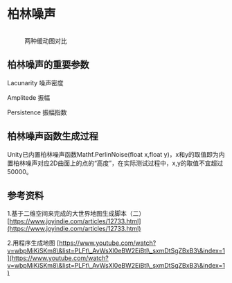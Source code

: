 # 柏林噪声

<figure><img src="../.gitbook/assets/image.png" alt=""><figcaption><p>两种缓动图对比</p></figcaption></figure>

## 柏林噪声的重要参数

Lacunarity 噪声密度

Amplitede 振幅

Persistence 振幅指数

## 柏林噪声函数生成过程

Unity已内置柏林噪声函数Mathf.PerlinNoise(float x,float y)，x和y的取值即为内置柏林噪声对应2D曲面上的点的“高度”，在实际测试过程中，x,y的取值不宜超过50000。



## 参考资料

1.基于二维空间来完成的大世界地图生成脚本（二） [https://www.joyindie.com/articles/12733.html](https://www.joyindie.com/articles/12733.html)

2.用程序生成地图 [https://www.youtube.com/watch?v=wbpMiKiSKm8\&list=PLFt\_AvWsXl0eBW2EiBtl\_sxmDtSgZBxB3\&index=1](https://www.youtube.com/watch?v=wbpMiKiSKm8\&list=PLFt\_AvWsXl0eBW2EiBtl\_sxmDtSgZBxB3\&index=1)
